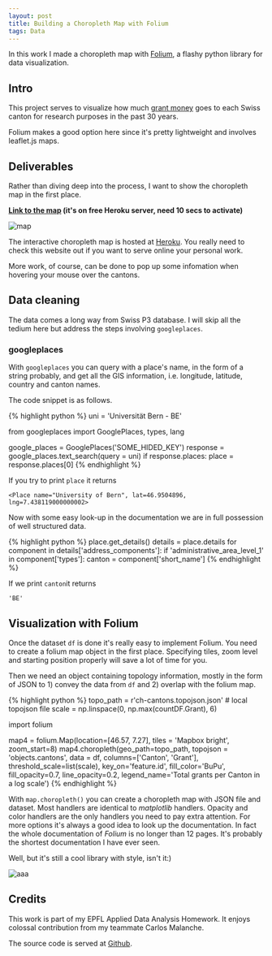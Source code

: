 ```yaml
---
layout: post
title: Building a Choropleth Map with Folium
tags: Data
---
```


In this work I made a choropleth map with [Folium](https://github.com/python-visualization/folium), a flashy python library for data visualization.

## Intro

This project serves to visualize how much [grant money](https://en.wikipedia.org/wiki/Grant_(money)) goes to each Swiss canton for research purposes in the past 30 years. 

Folium makes a good option here since it's pretty lightweight and involves leaflet.js maps.

## Deliverables

Rather than diving deep into the process, I want to show the choropleth map in the first place. 

**[Link to the map](https://ada-choropleth.herokuapp.com/) (it's on free Heroku server, need 10 secs to activate)**

![map](https://jiaxi-github-pages-photohost.oss-cn-beijing.aliyuncs.com/pyreneesalpaca/images/2017-09-04-swiss-grant.jpeg)

The interactive choropleth map is hosted at [Heroku](https://www.heroku.com/). You really need to check this website out if you want to serve online your personal work.

More work, of course, can be done to pop up some infomation when hovering your mouse over the cantons.

## Data cleaning

The data comes a long way from Swiss P3 database. I will skip all the tedium here but address the steps involving ```googleplaces```.

### googleplaces

With ```googleplaces``` you can query with a place's name, in the form of a string probably, and get all the GIS information, i.e. longitude, latitude, country and canton names.

The code snippet is as follows.


{% highlight python %}
uni = 'Universität Bern - BE'

from googleplaces import GooglePlaces, types, lang

google_places = GooglePlaces('SOME_HIDED_KEY')
response = google_places.text_search(query = uni)
if response.places:
    place = response.places[0]
{% endhighlight %}

If you try to print ```place``` it returns

```
<Place name="University of Bern", lat=46.9504896, lng=7.438119000000002>
```

Now with some easy look-up in the documentation we are in full possession of well structured data.

{% highlight python %}
place.get_details()
details = place.details
for component in details['address_components']:
    if 'administrative_area_level_1' in component['types']:
        canton = component['short_name']
{% endhighlight %}

If we print ```canton```it returns

```
'BE'
```

## Visualization with Folium

Once the dataset ```df``` is done it's really easy to implement Folium. You need to create a folium map object in the first place. Specifying tiles, zoom level and starting position properly will save a lot of time for you.

Then we need an object containing topology information, mostly in the form of JSON to 1) convey the data from ```df``` and 2) overlap with the folium map. 

{% highlight python %}
topo_path = r'ch-cantons.topojson.json' # local topojson file
scale = np.linspace(0, np.max(countDF.Grant), 6)

import folium

map4 = folium.Map(location=[46.57, 7.27], tiles = 'Mapbox bright', zoom_start=8)
map4.choropleth(geo_path=topo_path, topojson = 'objects.cantons', data = df,
                 columns=['Canton', 'Grant'],
                 threshold_scale=list(scale),
                 key_on='feature.id',
                 fill_color='BuPu', fill_opacity=0.7, line_opacity=0.2,
                 legend_name='Total grants per Canton in a log scale')
{% endhighlight %}

With ```map.choropleth()``` you can create a choropleth map with JSON file and dataset. Most handlers are identical to *matplotlib* handlers. Opacity and color handlers are the only handlers you need to pay extra attention. For more options it's always a good idea to look up the documentation. In fact the whole documentation of *Folium* is no longer than 12 pages. It's probably the shortest documentation I have ever seen.

Well, but it's still a cool library with style, isn't it:)

![aaa](https://camo.githubusercontent.com/9533b0f09c915642b4d16de10bbe7587559af81f/687474703a2f2f6661726d392e737461746963666c69636b722e636f6d2f383238302f383735353933383339345f396634393165663739665f632e6a7067)

## Credits

This work is part of my EPFL Applied Data Analysis Homework. It enjoys colossal contribution from my teammate Carlos Malanche.

The source code is served at [Github](https://github.com/Jiaxigu/ADAhomework/tree/master/03%20-%20Interactive%20Viz). 

